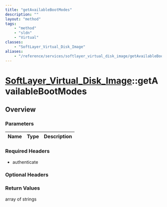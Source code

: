```yaml
---
title: "getAvailableBootModes"
description: ""
layout: "method"
tags:
    - "method"
    - "sldn"
    - "Virtual"
classes:
    - "SoftLayer_Virtual_Disk_Image"
aliases:
    - "/reference/services/softlayer_virtual_disk_image/getAvailableBootModes"
---
```

# [SoftLayer_Virtual_Disk_Image](/reference/services/SoftLayer_Virtual_Disk_Image)::getAvailableBootModes




## Overview 


### Parameters 
|Name | Type | Description |
| --- | --- | --- |


### Required Headers
* authenticate

### Optional Headers

### Return Values
array of strings

